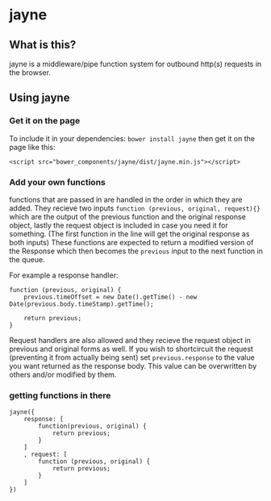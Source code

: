 # jayne

## What is this?
 jayne is a middleware/pipe function system for outbound http(s) requests in the browser. 

## Using jayne

### Get it on the page
 To include it in your dependencies: `bower install jayne` then get it on the page like this:

 ```
<script src="bower_components/jayne/dist/jayne.min.js"></script>
 ```

### Add your own functions
functions that are passed in are handled in the order in which they are added. They recieve two inputs `function (previous, original, request){}` which are the output of the previous function and the original response object, lastly the request object is included in case you need it for something. (The first function in the line will get the original response as both inputs) These functions are expected to return a modified version of the Response which then becomes the `previous` input to the next function in the queue.

For example a response handler:
```
function (previous, original) {
	previous.timeOffset = new Date().getTime() - new Date(previous.body.timeStamp).getTime();

	return previous;
}
```

Request handlers are also allowed and they recieve the request object in previous and original forms as well. If you wish to shortcircuit the request (preventing it from actually being sent) set `previous.response` to the value you want returned as the response body. This value can be overwritten by others and/or modified by them.

### getting functions in there
```
jayne({
    response: [
        function(previous, original) {
            return previous;
        }
    ]
    , request: [
        function (previous, original) {
            return previous;
        }
    ]
})
```
